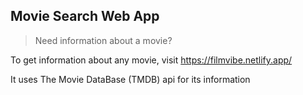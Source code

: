 ## Movie Search Web App

> Need information about a movie?

To get information about any movie, visit https://filmvibe.netlify.app/ 

It uses The Movie DataBase (TMDB) api for its information